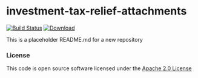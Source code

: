 # investment-tax-relief-attachments

[![Build Status](https://travis-ci.org/hmrc/investment-tax-relief-attachments.svg)](https://travis-ci.org/hmrc/investment-tax-relief-attachments) [ ![Download](https://api.bintray.com/packages/hmrc/releases/investment-tax-relief-attachments/images/download.svg) ](https://bintray.com/hmrc/releases/investment-tax-relief-attachments/_latestVersion)

This is a placeholder README.md for a new repository

### License

This code is open source software licensed under the [Apache 2.0 License]("http://www.apache.org/licenses/LICENSE-2.0.html")